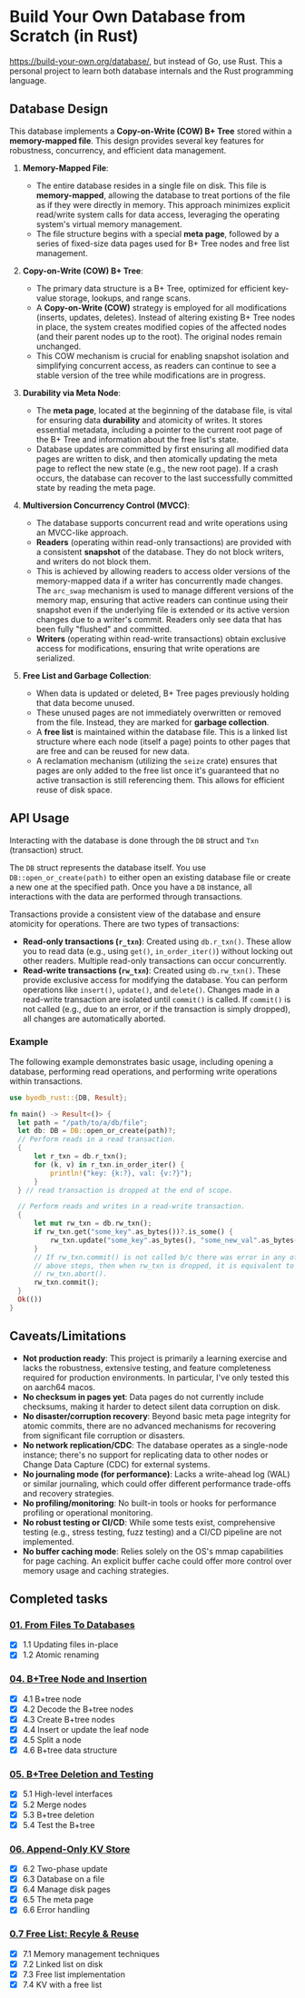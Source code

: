 # Build Your Own Database from Scratch (in Rust)

https://build-your-own.org/database/, but instead of Go, use Rust. This a personal project to learn both database internals and the Rust programming language.

## Database Design

This database implements a **Copy-on-Write (COW) B+ Tree** stored within a **memory-mapped file**. This design provides several key features for robustness, concurrency, and efficient data management.

1.  **Memory-Mapped File**:
    *   The entire database resides in a single file on disk. This file is **memory-mapped**, allowing the database to treat portions of the file as if they were directly in memory. This approach minimizes explicit read/write system calls for data access, leveraging the operating system's virtual memory management.
    *   The file structure begins with a special **meta page**, followed by a series of fixed-size data pages used for B+ Tree nodes and free list management.

1.  **Copy-on-Write (COW) B+ Tree**:
    *   The primary data structure is a B+ Tree, optimized for efficient key-value storage, lookups, and range scans.
    *   A **Copy-on-Write (COW)** strategy is employed for all modifications (inserts, updates, deletes). Instead of altering existing B+ Tree nodes in place, the system creates modified copies of the affected nodes (and their parent nodes up to the root). The original nodes remain unchanged.
    *   This COW mechanism is crucial for enabling snapshot isolation and simplifying concurrent access, as readers can continue to see a stable version of the tree while modifications are in progress.

1.  **Durability via Meta Node**:
    *   The **meta page**, located at the beginning of the database file, is vital for ensuring data **durability** and atomicity of writes. It stores essential metadata, including a pointer to the current root page of the B+ Tree and information about the free list's state.
    *   Database updates are committed by first ensuring all modified data pages are written to disk, and then atomically updating the meta page to reflect the new state (e.g., the new root page). If a crash occurs, the database can recover to the last successfully committed state by reading the meta page.

1.  **Multiversion Concurrency Control (MVCC)**:
    *   The database supports concurrent read and write operations using an MVCC-like approach.
    *   **Readers** (operating within read-only transactions) are provided with a consistent **snapshot** of the database. They do not block writers, and writers do not block them.
    *   This is achieved by allowing readers to access older versions of the memory-mapped data if a writer has concurrently made changes. The `arc_swap` mechanism is used to manage different versions of the memory map, ensuring that active readers can continue using their snapshot even if the underlying file is extended or its active version changes due to a writer's commit. Readers only see data that has been fully "flushed" and committed.
    *   **Writers** (operating within read-write transactions) obtain exclusive access for modifications, ensuring that write operations are serialized.

1.  **Free List and Garbage Collection**:
    *   When data is updated or deleted, B+ Tree pages previously holding that data become unused.
    *   These unused pages are not immediately overwritten or removed from the file. Instead, they are marked for **garbage collection**.
    *   A **free list** is maintained within the database file. This is a linked list structure where each node (itself a page) points to other pages that are free and can be reused for new data.
    *   A reclamation mechanism (utilizing the `seize` crate) ensures that pages are only added to the free list once it's guaranteed that no active transaction is still referencing them. This allows for efficient reuse of disk space.

## API Usage

Interacting with the database is done through the `DB` struct and `Txn` (transaction) struct.

The `DB` struct represents the database itself. You use `DB::open_or_create(path)` to either open an existing database file or create a new one at the specified path. Once you have a `DB` instance, all interactions with the data are performed through transactions.

Transactions provide a consistent view of the database and ensure atomicity for operations. There are two types of transactions:
-   **Read-only transactions (`r_txn`)**: Created using `db.r_txn()`. These allow you to read data (e.g., using `get()`, `in_order_iter()`) without locking out other readers. Multiple read-only transactions can occur concurrently.
-   **Read-write transactions (`rw_txn`)**: Created using `db.rw_txn()`. These provide exclusive access for modifying the database. You can perform operations like `insert()`, `update()`, and `delete()`. Changes made in a read-write transaction are isolated until `commit()` is called. If `commit()` is not called (e.g., due to an error, or if the transaction is simply dropped), all changes are automatically aborted.

### Example

The following example demonstrates basic usage, including opening a database, performing read operations, and performing write operations within transactions.

```rust
use byodb_rust::{DB, Result};

fn main() -> Result<()> {
  let path = "/path/to/a/db/file";
  let db: DB = DB::open_or_create(path)?;
  // Perform reads in a read transaction.
  {
      let r_txn = db.r_txn();
      for (k, v) in r_txn.in_order_iter() {
          println!("key: {k:?}, val: {v:?}");
      }
  } // read transaction is dropped at the end of scope.

  // Perform reads and writes in a read-write transaction.
  {
      let mut rw_txn = db.rw_txn();
      if rw_txn.get("some_key".as_bytes())?.is_some() {
          rw_txn.update("some_key".as_bytes(), "some_new_val".as_bytes())?;
      }
      // If rw_txn.commit() is not called b/c there was error in any of the
      // above steps, then when rw_txn is dropped, it is equivalent to doing
      // rw_txn.abort().
      rw_txn.commit();
  }
  Ok(())
}
```

## Caveats/Limitations

*   **Not production ready**: This project is primarily a learning exercise and lacks the robustness, extensive testing, and feature completeness required for production environments. In particular, I've only tested this on aarch64 macos.
*   **No checksum in pages yet**: Data pages do not currently include checksums, making it harder to detect silent data corruption on disk.
*   **No disaster/corruption recovery**: Beyond basic meta page integrity for atomic commits, there are no advanced mechanisms for recovering from significant file corruption or disasters.
*   **No network replication/CDC**: The database operates as a single-node instance; there's no support for replicating data to other nodes or Change Data Capture (CDC) for external systems.
*   **No journaling mode (for performance)**: Lacks a write-ahead log (WAL) or similar journaling, which could offer different performance trade-offs and recovery strategies.
*   **No profiling/monitoring**: No built-in tools or hooks for performance profiling or operational monitoring.
*   **No robust testing or CI/CD**: While some tests exist, comprehensive testing (e.g., stress testing, fuzz testing) and a CI/CD pipeline are not implemented.
*   **No buffer caching mode**: Relies solely on the OS's mmap capabilities for page caching. An explicit buffer cache could offer more control over memory usage and caching strategies.

## Completed tasks

### [01. From Files To Databases](https://build-your-own.org/database/01_files)

* [x] 1.1 Updating files in-place
* [x] 1.2 Atomic renaming

### [04. B+Tree Node and Insertion](https://build-your-own.org/database/04_btree_code_1)

* [x] 4.1 B+tree node
* [x] 4.2 Decode the B+tree nodes
* [x] 4.3 Create B+tree nodes
* [X] 4.4 Insert or update the leaf node
* [X] 4.5 Split a node
* [X] 4.6 B+tree data structure

### [05. B+Tree Deletion and Testing](https://build-your-own.org/database/05_btree_code_2)

* [x] 5.1 High-level interfaces
* [x] 5.2 Merge nodes
* [x] 5.3 B+tree deletion
* [x] 5.4 Test the B+tree

### [06. Append-Only KV Store](https://build-your-own.org/database/06_btree_disk)

* [x] 6.2 Two-phase update
* [x] 6.3 Database on a file
* [x] 6.4 Manage disk pages
* [x] 6.5 The meta page
* [x] 6.6 Error handling

### [0.7 Free List: Recyle & Reuse](https://build-your-own.org/database/07_free_list)

* [x] 7.1 Memory management techniques
* [x] 7.2 Linked list on disk
* [x] 7.3 Free list implementation
* [x] 7.4 KV with a free list
